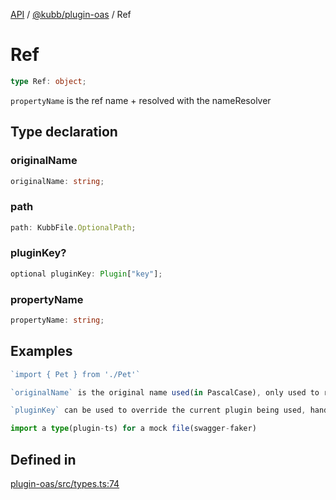 [API](../../../packages.md) / [@kubb/plugin-oas](../index.md) / Ref

# Ref

```ts
type Ref: object;
```

`propertyName` is the ref name + resolved with the nameResolver

## Type declaration

### originalName

```ts
originalName: string;
```

### path

```ts
path: KubbFile.OptionalPath;
```

### pluginKey?

```ts
optional pluginKey: Plugin["key"];
```

### propertyName

```ts
propertyName: string;
```

## Examples

```ts
`import { Pet } from './Pet'`

`originalName` is the original name used(in PascalCase), only used to remove duplicates

`pluginKey` can be used to override the current plugin being used, handy when you want to import a type/schema out of another plugin
```

```ts
import a type(plugin-ts) for a mock file(swagger-faker)
```

## Defined in

[plugin-oas/src/types.ts:74](https://github.com/kubb-project/kubb/blob/dcebbafbee668a7722775212bce85eec29e39573/packages/plugin-oas/src/types.ts#L74)

